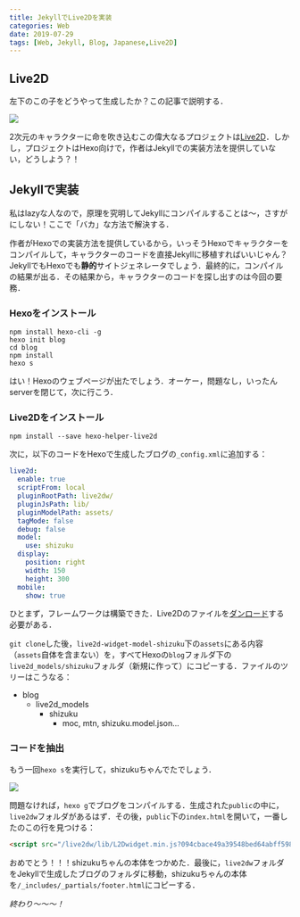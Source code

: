```yaml
---
title: JekyllでLive2Dを実装
categories: Web
date: 2019-07-29
tags: [Web, Jekyll, Blog, Japanese,Live2D]
---
```


## Live2D

左下のこの子をどうやって生成したか？この記事で説明する．

![](https://i.loli.net/2019/07/26/5d3aac61b8f4469960.png)

2次元のキャラクターに命を吹き込むこの偉大なるプロジェクトは[Live2D](https://github.com/EYHN/hexo-helper-live2d)．しかし，プロジェクトはHexo向けで，作者はJekyllでの実装方法を提供していない，どうしよう？！

<!-- more -->

## Jekyllで実装

私はlazyな人なので，原理を究明してJekyllにコンパイルすることは〜，さすがにしない！ここで「バカ」な方法で解決する．

作者がHexoでの実装方法を提供しているから，いっそうHexoでキャラクターをコンパイルして，キャラクターのコードを直接Jekyllに移植すればいいじゃん？JekyllでもHexoでも**静的**サイトジェネレータでしょう．最終的に，コンパイルの結果が出る．その結果から，キャラクターのコードを探し出すのは今回の要務．

### Hexoをインストール

```shell
npm install hexo-cli -g
hexo init blog
cd blog
npm install
hexo s
```

はい！Hexoのウェブページが出たでしょう．オーケー，問題なし，いったんserverを閉じて，次に行こう．

### Live2Dをインストール

```shell
npm install --save hexo-helper-live2d
```

次に，以下のコードをHexoで生成したブログの`_config.xml`に追加する：

```yaml
live2d:
  enable: true
  scriptFrom: local
  pluginRootPath: live2dw/
  pluginJsPath: lib/
  pluginModelPath: assets/
  tagMode: false
  debug: false
  model:
    use: shizuku
  display:
    position: right
    width: 150
    height: 300
  mobile:
    show: true
```

ひとまず，フレームワークは構築できた．Live2Dのファイルを[ダンロード](https://github.com/xiazeyu/live2d-widget-models)する必要がある．

`git clone`した後，`live2d-widget-model-shizuku`下の`assets`にある内容（`assets`自体を含まない）を，すべてHexoの`blog`フォルダ下の`live2d_models/shizuku`フォルダ（新規に作って）にコピーする．ファイルのツリーはこうなる：

- blog
  - live2d_models
    - shizuku
      - moc, mtn, shizuku.model.json...

### コードを抽出

もう一回`hexo s`を実行して，shizukuちゃんでたでしょう．

![](https://i.loli.net/2019/07/29/5d3dc78ede71a42521.png)

問題なければ，`hexo g`でブログをコンパイルする．生成された`public`の中に，`live2dw`フォルダがあるはず．その後，`public`下の`index.html`を開いて，一番したのこの行を見つける：

```html
<script src="/live2dw/lib/L2Dwidget.min.js?094cbace49a39548bed64abff5988b05"></script><script>L2Dwidget.init({"pluginRootPath":"live2dw/","pluginJsPath":"lib/","pluginModelPath":"assets/","tagMode":false,"debug":false,"model":{"jsonPath":"/live2dw/assets/shizuku.model.json"},"display":{"position":"right","width":150,"height":300},"mobile":{"show":true},"log":false});</script>
```

おめでとう！！！shizukuちゃんの本体をつかめた．最後に，`live2dw`フォルダをJekyllで生成したブログのフォルダに移動，shizukuちゃんの本体を`/_includes/_partials/footer.html`にコピーする．



*終わり〜〜〜！*


